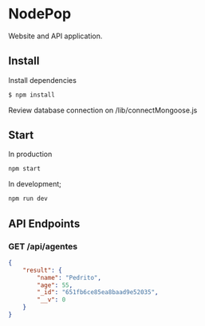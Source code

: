 # NodePop

Website and API application.

## Install
Install dependencies
```sh
$ npm install 
```

Review database connection on  /lib/connectMongoose.js 


## Start
In production 
```sh
npm start
```

In development;
```sh
npm run dev
```




## API Endpoints


### GET /api/agentes
```json
{
    "result": {
        "name": "Pedrito",
        "age": 55,
        "_id": "651fb6ce85ea8baad9e52035",
        "__v": 0
    }
}
```